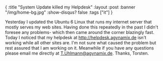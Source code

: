 {
  :title "System Update killed my Helpdesk"
  :layout :post
  :banner "/img/home-bg.jpg"
  :show-disqus? false
  :tags ["it"]
}

Yesterday I updated the Ubuntu 6 Linux that runs my internet server that mostly serves my web sites. Having done this repeatedly in the past I didn't foresee any problems- which then came around the corner blazingly fast. Today I noticed that my helpdesk at <http://helpdesk.agynamix.de> isn't working while all other sites are. I'm not sure what caused the problem but rest assured that I am working on it. Meanwhile if you have any questions please email me directly at <T.Uhlmann@agynamix.de>. Thanks, Torsten.
